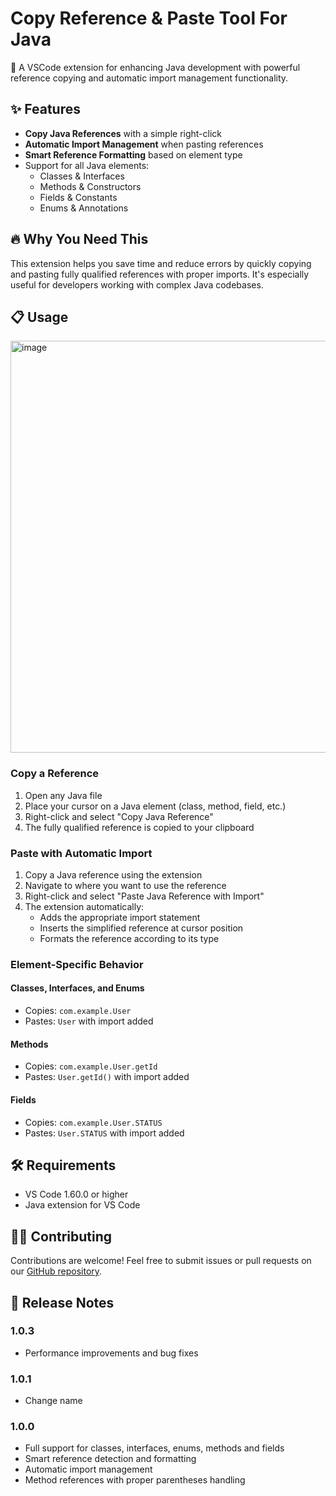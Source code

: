 # Copy Reference & Paste Tool For Java

🚀 A VSCode extension for enhancing Java development with powerful reference copying and automatic import management functionality.

## ✨ Features

- **Copy Java References** with a simple right-click
- **Automatic Import Management** when pasting references
- **Smart Reference Formatting** based on element type
- Support for all Java elements:
  - Classes & Interfaces
  - Methods & Constructors
  - Fields & Constants
  - Enums & Annotations

## 🔥 Why You Need This

This extension helps you save time and reduce errors by quickly copying and pasting fully qualified references with proper imports. It's especially useful for developers working with complex Java codebases.

## 📋 Usage
<img width="659" alt="image" src="https://github.com/user-attachments/assets/1944af69-c1ee-420b-aa03-3fa083f82353" />


### Copy a Reference

1. Open any Java file
2. Place your cursor on a Java element (class, method, field, etc.)
3. Right-click and select "Copy Java Reference"
4. The fully qualified reference is copied to your clipboard

### Paste with Automatic Import

1. Copy a Java reference using the extension
2. Navigate to where you want to use the reference
3. Right-click and select "Paste Java Reference with Import"
4. The extension automatically:
   - Adds the appropriate import statement
   - Inserts the simplified reference at cursor position
   - Formats the reference according to its type

### Element-Specific Behavior

#### Classes, Interfaces, and Enums
- Copies: `com.example.User`
- Pastes: `User` with import added

#### Methods
- Copies: `com.example.User.getId`
- Pastes: `User.getId()` with import added

#### Fields
- Copies: `com.example.User.STATUS`
- Pastes: `User.STATUS` with import added

## 🛠️ Requirements

- VS Code 1.60.0 or higher
- Java extension for VS Code

## 👨‍💻 Contributing

Contributions are welcome! Feel free to submit issues or pull requests on our [GitHub repository](https://github.com/hendiaome/java-reference-tool).

## 📝 Release Notes

### 1.0.3
- Performance improvements and bug fixes

### 1.0.1
- Change name

### 1.0.0

- Full support for classes, interfaces, enums, methods and fields
- Smart reference detection and formatting
- Automatic import management
- Method references with proper parentheses handling